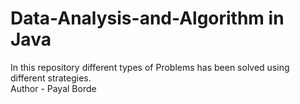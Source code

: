# Data-Analysis-and-Algorithm in Java
In this repository different types of Problems has been solved using different strategies.
<br>
Author - Payal Borde
